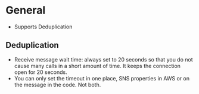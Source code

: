 # General
- Supports Deduplication


## Deduplication
- Receive message wait time: always set to 20 seconds so that you do not cause many calls in a short amount of time. It keeps the connection open for 20 seconds.
- You can only set the timeout in one place, SNS properties in AWS or on the message in the code. Not both.


